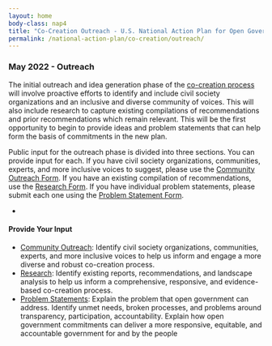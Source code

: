 ```yaml
---
layout: home
body-class: nap4
title: "Co-Creation Outreach - U.S. National Action Plan for Open Government"
permalink: /national-action-plan/co-creation/outreach/
---
```



### May 2022 - Outreach

The initial outreach and idea generation phase of the [co-creation process](/national-action-plan/co-creation/) will involve proactive efforts to identify and include civil society organizations and an inclusive and diverse community of voices. This will also include research to capture existing compilations of recommendations and prior recommendations which remain relevant. This will be the first opportunity to begin to provide ideas and problem statements that can help form the basis of commitments in the new plan. 

Public input for the outreach phase is divided into three sections. You can provide input for each. If you have civil society organizations, communities, experts, and more inclusive voices to suggest, please use the [Community Outreach Form](../outreach-form/). If you have an existing compilation of recommendations, use the [Research Form](./research-form). If you have individual problem statements, please submit each one using the [Problem Statement Form](./problem-statements/).

-

#### Provide Your Input

* [Community Outreach](/national-action-plan/co-creation/outreach-form/): Identify civil society organizations, communities, experts, and more inclusive voices to help us inform and engage a more diverse and robust co-creation process.
* [Research](/national-action-plan/co-creation/research-form/): Identify existing reports, recommendations, and landscape analysis to help us inform a comprehensive, responsive, and evidence-based co-creation process.
* [Problem Statements](/national-action-plan/co-creation/problem-statements/): Explain the problem that open government can address. Identify unmet needs, broken processes, and problems around transparency, participation, accountability. Explain how open government commitments can deliver a more responsive, equitable, and accountable government for and by the people